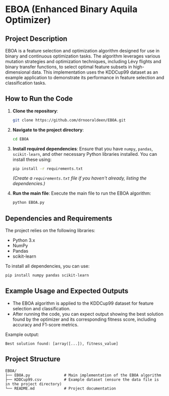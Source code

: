 
# EBOA (Enhanced Binary Aquila Optimizer)

## Project Description
EBOA is a feature selection and optimization algorithm designed for use in binary and continuous optimization tasks. The algorithm leverages various mutation strategies and optimization techniques, including Lévy flights and binary transfer functions, to select optimal feature subsets in high-dimensional data. This implementation uses the KDDCup99 dataset as an example application to demonstrate its performance in feature selection and classification tasks.

## How to Run the Code

1. **Clone the repository**:
   ```bash
   git clone https://github.com/drnooraldeen/EBOA.git
   ```
2. **Navigate to the project directory**:
   ```bash
   cd EBOA
   ```
3. **Install required dependencies**:
   Ensure that you have `numpy`, `pandas`, `scikit-learn`, and other necessary Python libraries installed. You can install these using:
   ```bash
   pip install -r requirements.txt
   ```
   *(Create a `requirements.txt` file if you haven't already, listing the dependencies.)*

4. **Run the main file**:
   Execute the main file to run the EBOA algorithm:
   ```bash
   python EBOA.py
   ```
   
## Dependencies and Requirements
The project relies on the following libraries:
- Python 3.x
- NumPy
- Pandas
- scikit-learn

To install all dependencies, you can use:
```bash
pip install numpy pandas scikit-learn
```

## Example Usage and Expected Outputs
- The EBOA algorithm is applied to the KDDCup99 dataset for feature selection and classification.
- After running the code, you can expect output showing the best solution found by the optimizer and its corresponding fitness score, including accuracy and F1-score metrics.

Example output:
```
Best solution found: [array([...]), fitness_value]
```

## Project Structure
```
EBOA/
├── EBOA.py               # Main implementation of the EBOA algorithm
├── KDDCup99.csv          # Example dataset (ensure the data file is in the project directory)
└── README.md             # Project documentation
```
